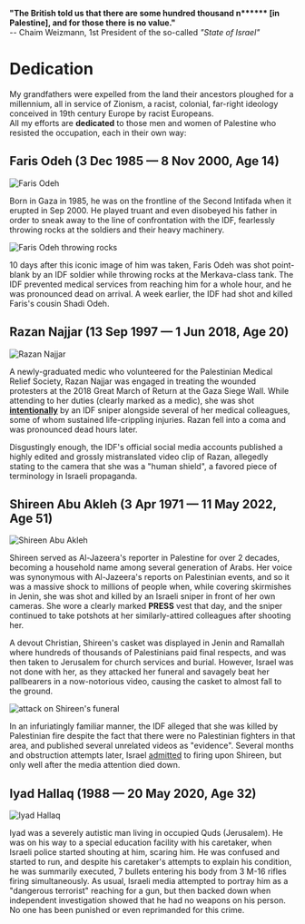 
**"The British told us that there are some hundred thousand n\*\*\*\*\*\* [in Palestine], and for those there is no value."**  
\-\- Chaim Weizmann, 1st President of the so-called *"State of Israel"*

# Dedication
My grandfathers were expelled from the land their ancestors ploughed for a millennium, all in service of Zionism, a racist, colonial, far-right ideology conceived in 19th century Europe by racist Europeans.  
All my efforts are **dedicated** to those men and women of Palestine who resisted the occupation, each in their own way:


## Faris Odeh (3 Dec 1985 — 8 Nov 2000, Age 14) 
![Faris Odeh](https://upload.wikimedia.org/wikipedia/ar/6/6b/Fares_Audah.jpg)

Born in Gaza in 1985, he was on the frontline of the Second Intifada when it erupted in Sep 2000. He played truant and even disobeyed his father in order to sneak away to the line of confrontation with the IDF, fearlessly throwing rocks at the soldiers and their heavy machinery. 

![Faris Odeh throwing rocks](https://upload.wikimedia.org/wikipedia/en/b/bf/Faris_odeh03a.jpg)

10 days after this iconic image of him was taken, Faris Odeh was shot point-blank by an IDF soldier while throwing rocks at the Merkava-class tank. The IDF prevented medical services from reaching him for a whole hour, and he was pronounced dead on arrival. A week earlier, the IDF had shot and killed Faris's cousin Shadi Odeh. 

## Razan Najjar (13 Sep 1997 — 1 Jun 2018, Age 20)
![Razan Najjar](https://upload.wikimedia.org/wikipedia/ar/4/40/%D8%B1%D8%B2%D8%A7%D9%86_%D8%A7%D9%84%D9%86%D8%AC%D8%A7%D8%B1.jpg)

A newly-graduated medic who volunteered for the Palestinian Medical Relief Society, Razan Najjar was engaged in treating the wounded protesters at the 2018 Great March of Return at the Gaza Siege Wall. While attending to her duties (clearly marked as a medic), she was shot [**intentionally**](https://www.aljazeera.com/news/2018/7/18/israeli-forces-deliberately-killed-palestinian-paramedic-razan) by an IDF sniper alongside several of her medical colleagues, some of whom sustained life-crippling injuries. Razan fell into a coma and was pronounced dead hours later.  

Disgustingly enough, the IDF's official social media accounts published a highly edited and grossly mistranslated video clip of Razan, allegedly stating to the camera that she was a "human shield", a favored piece of terminology in Israeli propaganda.


## Shireen Abu Akleh (3 Apr 1971 — 11 May 2022, Age 51)
![Shireen Abu Akleh](https://upload.wikimedia.org/wikipedia/commons/thumb/8/83/Shireen_Abu_Akleh.jpg/343px-Shireen_Abu_Akleh.jpg)

Shireen served as Al-Jazeera's reporter in Palestine for over 2 decades, becoming a household name among several generation of Arabs. Her voice was synonymous with Al-Jazeera's reports on Palestinian events, and so it was a massive shock to millions of people when, while covering skirmishes in Jenin, she was shot and killed by an Israeli sniper in front of her own cameras. She wore a clearly marked **PRESS** vest that day, and the sniper continued to take potshots at her similarly-attired colleagues after 
shooting her.   

A devout Christian, Shireen's casket was displayed in Jenin and Ramallah where hundreds of thousands of Palestinians paid final respects, and was then taken to Jerusalem for church services and burial. However, Israel was not done with her, as they attacked her funeral and savagely beat her pallbearers in a now-notorious video, causing the casket to almost fall to the ground.  

![attack on Shireen's funeral](https://www.ft.com/__origami/service/image/v2/images/raw/https:%2F%2Fd1e00ek4ebabms.cloudfront.net%2Fproduction%2F1a7dc5ee-d6e9-4846-91e2-05313dc3d39b.png?dpr=2&fit=scale-down&quality=medium&source=next&width=700)

In an infuriatingly familiar manner, the IDF alleged that she was killed by Palestinian fire despite the fact that there were no Palestinian fighters in that area, and published several unrelated videos as "evidence". Several months and obstruction attempts later, Israel [admitted](https://edition.cnn.com/2022/09/05/middleeast/idf-shireen-abu-akleh-investigation-intl/index.html) to firing upon Shireen, but only well after the media attention died down. 


## Iyad Hallaq (1988 — 20 May 2020, Age 32)
![Iyad Hallaq](https://upload.wikimedia.org/wikipedia/commons/thumb/b/b1/Eyad_al-Hallaq_002.jpg/360px-Eyad_al-Hallaq_002.jpg)

Iyad was a severely autistic man living in occupied Quds (Jerusalem). He was on his way to a special education facility with his caretaker, when Israeli police started shouting at him, scaring him. He was confused and started to run, and despite his caretaker's attempts to explain his condition, he was summarily executed, 7 bullets entering his body from 3 M-16 rifles firing simultaneously. As usual, Israeli media attempted to portray him as a "dangerous terrorist" reaching for a gun, but then backed down when independent investigation showed that he had no weapons on his person. No one has been punished or even reprimanded for this crime. 
